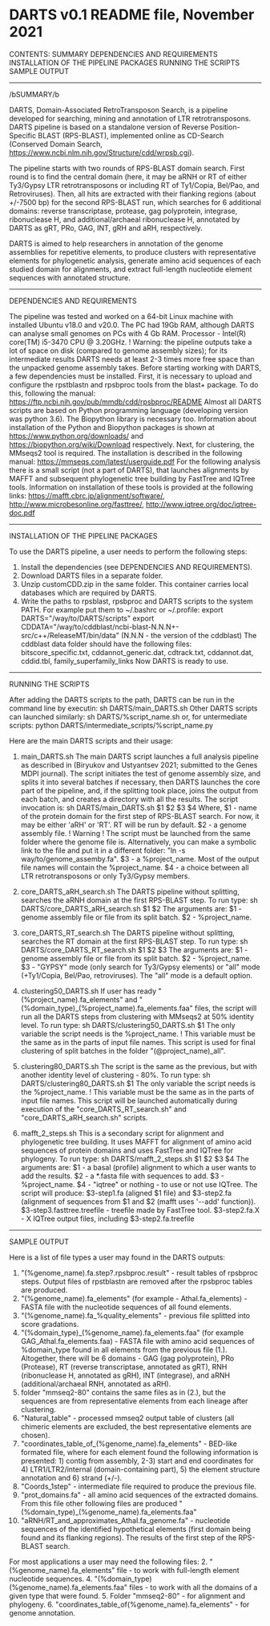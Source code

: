 DARTS v0.1 README file, November 2021
================================================================================

CONTENTS:
SUMMARY
DEPENDENCIES AND REQUIREMENTS
INSTALLATION OF THE PIPELINE PACKAGES
RUNNING THE SCRIPTS
SAMPLE OUTPUT

--------------------------------------------------------------------------------

/bSUMMARY/b

DARTS, Domain-Associated RetroTransposon Search, is a pipeline developed for searching, mining and annotation of LTR retrotransposons. DARTS pipeline is based on a standalone version of Reverse Position-Specific BLAST (RPS-BLAST), implemented online as CD-Search (Conserved Domain Search, https://www.ncbi.nlm.nih.gov/Structure/cdd/wrpsb.cgi). 

The pipeline starts with two rounds of RPS-BLAST domain search. First round is to find the central domain (here, it may be aRNH or RT of either Ty3/Gypsy LTR retrotransposons or including RT of Ty1/Copia, Bel/Pao, and Retroviruses). Then, all hits are extracted with their flanking regions (about +/-7500 bp) for the second RPS-BLAST run, which searches for 6 additional domains: reverse transcriptase, protease, gag polyprotein, integrase, ribonuclease H, and additional/archaeal ribonuclease H, annotated by DARTS as gRT, PRo, GAG, INT, gRH and aRH, respectively. 

DARTS is aimed to help researchers in annotation of the genome assemblies for repetitive elements, to produce clusters with representative elements for phylogenetic analysis, generate amino acid sequences of each studied domain for alignments, and extract full-length nucleotide element sequences with annotated structure.

--------------------------------------------------------------------------------

DEPENDENCIES AND REQUIREMENTS

The pipeline was tested and worked on a 64-bit Linux machine with installed Ubuntu v18.0 and v20.0. The PC had 19Gb RAM, although DARTS can analyse small genomes on PCs with 4 Gb RAM. Processor - Intel(R) core(TM) i5-3470 CPU @ 3.20GHz. 
! Warning: the pipeline outputs take a lot of space on disk (compared to genome assembly sizes); for its intermediate results DARTS needs at least 2-3 times more free space than the unpacked genome assembly takes.
Before starting working with DARTS, a few dependencies must be installed. First, it is necessary to upload and configure the rpstblastn and rpsbproc tools from the blast+ package. To do this, following the manual: https://ftp.ncbi.nih.gov/pub/mmdb/cdd/rpsbproc/README
Almost all DARTS scripts are based on Python programming language (developing version was python 3.6). The Biopython library is necessary too. Information about installation of the Python and Biopython packages is shown at https://www.python.org/downloads/ and https://biopython.org/wiki/Download respectively.
Next, for clustering, the MMseqs2 tool is required. The installation is described in the following manual: https://mmseqs.com/latest/userguide.pdf
For the following analysis there is a small script (not a part of DARTS), that launches alignments by MAFFT and subsequent phylogenetic tree building by FastTree and IQTree tools. Information on installation of these tools is provided at the following links: https://mafft.cbrc.jp/alignment/software/, http://www.microbesonline.org/fasttree/, http://www.iqtree.org/doc/iqtree-doc.pdf

--------------------------------------------------------------------------------

INSTALLATION OF THE PIPELINE PACKAGES

To use the DARTS pipeline, a user needs to perform the following steps:
1. Install the dependencies (see DEPENDENCIES AND REQUIREMENTS).
2. Download DARTS files in a separate folder.
3. Unzip customCDD.zip in the same folder. This container carries local databases which are required by DARTS.
4. Write the paths to rpsblast, rpsbproc and DARTS scripts to the system PATH. For example put them to ~/.bashrc or ~/.profile:
   export DARTS="/way/to/DARTS/scripts" 
   export CDDATA="/way/to/cddblast/ncbi-blast-N.N.N+-src/c++/ReleaseMT/bin/data" (N.N.N - the version of the cddblast)
The cddblast data folder should have the following files: bitscore_specific.txt, cddannot_generic.dat, cdtrack.txt, cddannot.dat, cddid.tbl, family_superfamily_links
Now DARTS is ready to use.

--------------------------------------------------------------------------------

RUNNING THE SCRIPTS

After adding the DARTS scripts to the path, DARTS can be run in the command line by executin:
  sh DARTS/main_DARTS.sh
Other DARTS scripts can launched similarly: 
  sh DARTS/%script_name.sh
or, for untermediate scripts:
  python DARTS/intermediate_scripts/%script_name.py 

Here are the main DARTS scripts and their usage:
1. main_DARTS.sh
The main DARTS script launches a full analysis pipeline as described in (Biryukov and Ustyantsev 2021; submitted to the Genes MDPI journal).  The script initiates the test of genome assembly size, and splits it into several batches if necessary, then DARTS launches the core part of the pipeline, and, if the splitting took place, joins the output from each batch, and creates a directory with all the results. The script invocation is:
  sh DARTS/main_DARTS.sh $1 $2 $3 $4
Where, $1 - name of the protein domain for the first step of RPS-BLAST search. For now, it may be either 'aRH' or 'RT'. RT will be run by default.
$2 - a genome assembly file. ! Warning ! The script must be launched from the same folder where the genome file is. Alternatively, you can make a symbolic link to the file and put it in a different folder: "ln -s way/to/genome_assemby.fa".
$3 - a %project_name. Most of the output file names will contain the %project_name.
$4 - a choice between all LTR retrotransposons or only Ty3/Gypsy members.

2. core_DARTS_aRH_search.sh
The DARTS pipeline without splitting, searches the aRNH domain at the first RPS-BLAST step. To run type:
  sh DARTS/core_DARTS_aRH_search.sh $1 $2
The arguments are: $1 - genome assembly file or file from its split batch. $2 - %project_name.

3. core_DARTS_RT_search.sh
The DARTS pipeline without splitting, searches the RT domain at the first RPS-BLAST step. To run type:
  sh DARTS/core_DARTS_RT_search.sh $1 $2 $3
The arguments are: $1 - genome assembly file or file from its split batch. $2 - %project_name. $3 - "GYPSY" mode (only search for Ty3/Gypsy elements) or "all" mode (+Ty1/Copia, Bel/Pao, retroviruses). The "all" mode is a default option.

4. clustering50_DARTS.sh
If user has ready "(%project_name).fa_elements" and "(%domain_type)_(%project_name).fa_elements.faa" files, the script will run all the DARTS steps from clustering with MMseqs2 at 50% identity level. To run type:
  sh DARTS/clustering50_DARTS.sh $1
The only variable the script needs is the %project_name. ! This variable must be the same as in the parts of input file names.
This script is used for final clustering of split batches in the folder "(@project_name)_all".

5. clustering80_DARTS.sh
The script is the same as the previous, but with another identity level of clustering - 80%. To run type:
  sh DARTS/clustering80_DARTS.sh $1
The only variable the script needs is the %project_name. ! This variable must be the same as in the parts of input file names. This script will be launched automatically during execution of the "core_DARTS_RT_search.sh" and "core_DARTS_aRH_search.sh" scripts.

6. mafft_2_steps.sh
This is a secondary script for alignment and phylogenetic tree building. It uses MAFFT for alignment of amino acid sequences of protein domains and uses FastTree and IQTree for phylogeny. To run type:
  sh DARTS/mafft_2_steps.sh $1 $2 $3 $4
The arguments are: $1 - a basal (profile) alignment to which a user wants to add the results. $2 - a *.fasta file with sequences to add. $3 - %project_name. $4 - "iqtree" or nothing - to use or not use IQTree.
The script will produce: $3-step1.fa (aligned $1 file) and  $3-step2.fa (alignment of sequences from $1 and $2 (mafft uses '--add' function)). $3-step3.fasttree.treefile - treefile made by FastTree tool. $3-step2.fa.X - X IQTree output files, including $3-step2.fa.treefile

--------------------------------------------------------------------------------

SAMPLE OUTPUT

Here is a list of file types a user may found in the DARTS outputs:
1. "(%genome_name).fa.step?.rpsbproc.result" - result tables of rpsbproc steps. Output files of rpstblastn are removed after the rpsbproc tables are produced.
2. "(%genome_name).fa_elements" (for example - Athal.fa_elements) - FASTA file with the nucleotide sequences of all found elements.
3. "(%genome_name).fa_%quality_elements" - previous file splitted into score gradations.
4. "(%domain_type)_(%genome_name).fa_elements.faa" (for example GAG_Athal.fa_elements.faa) - FASTA file with amino acid sequences of %domain_type found in all elements from the    previous file (1.). Altogether, there will be 6 domains - GAG (gag polyprotein), PRo (Protease), RT (reverse transcriptase, annotated as gRT), RNH (ribonuclease H, annotated    as gRH), INT (integrase), and aRNH (additional/archaeal RNH, annotated as aRH).
4. folder "mmseq2-80" contains the same files as in (2.), but the sequences are from representative elements from each lineage after clustering.
5. "Natural_table" - processed mmseq2 output table of clusters (all chimeric elements are excluded, the best representative elements are chosen).
6. "coordinates_table_of_(%genome_name).fa_elements" - BED-like formated file, where for each element found the following information is presented: 1) contig from assembly, 2-3)    start and end coordinates for 4) LTR1/LTR2/internal (domain-containing part), 5) the element structure annotation and 6) strand (+/-).
7. "Coords_1step" - intermediate file required to produce the previous file.
8. "prot_domains.fa" - all amino acid sequences of the extracted domains. From this file other following files are produced "(%domain_type)_(%genome_name).fa_elements.faa"
9. "aRNH/RT_and_approximates_Athal.fa_genome.fa" - nucleotide sequences of the identified hypothetical elements (first domain being found and its flanking regions). The results    of the first step of the RPS-BLAST search.

For most applications a user may need the following files: 2. "(%genome_name).fa_elements" file - to work with full-length element nucleotide sequences. 4. "(%domain_type)(%genome_name).fa_elements.faa" files - to work with all the domains of a given type that were found. 5. Folder "mmseq2-80" - for alignment and phylogeny. 6. "coordinates_table_of(%genome_name).fa_elements" - for genome annotation.
